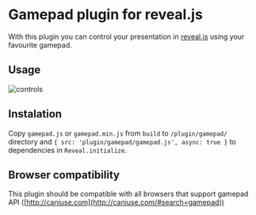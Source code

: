 # Gamepad plugin for reveal.js
With this plugin you can control your presentation in [reveal.js](https://github.com/hakimel/reveal.js/) using your favourite gamepad.

## Usage
![controls](http://i.imgur.com/oaE6CGo.png)

## Instalation
Copy `gamepad.js` or `gamepad.min.js` from `build` to `/plugin/gamepad/` directory and `{ src: 'plugin/gamepad/gamepad.js', async: true }` to dependencies in `Reveal.initialize`.

## Browser compatibility
This plugin should be compatible with all browsers that support gamepad API ([http://caniuse.com](http://caniuse.com/#search=gamepad))
